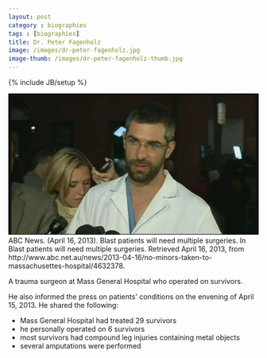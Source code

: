 ```yaml
---
layout: post
category : biographies
tags : [biographies]
title: Dr. Peter Fagenholz
image: /images/dr-peter-fagenholz.jpg
image-thumb: /images/dr-peter-fagenholz-thumb.jpg
---
```

{% include JB/setup %}

<img src="/images/dr-peter-fagenholz.jpg" alt="Image of Dr. Peter Fagenholz">
<div class="citation">ABC News. (April 16, 2013). Blast patients will need multiple surgeries. In Blast patients will need multiple surgeries. Retrieved April 16, 2013, from http://www.abc.net.au/news/2013-04-16/no-minors-taken-to-massachusettes-hospital/4632378.</div>

A trauma surgeon at Mass General Hospital who operated on survivors.

He also informed the press on patients' conditions on the envening of April 15, 2013.  He shared the following:

- Mass General Hospital had treated 29 survivors
- he personally operated on 6 survivors
- most survivors had compound leg injuries containing metal objects
- several amputations were performed

